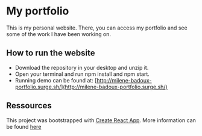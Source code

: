 # My portfolio #
This is my personal website. There, you can access my portfolio and see some of the work I have been working on.

## How to run the website ##
- Download the repository in your desktop and unzip it.
- Open your terminal and run npm install and npm start.
- Running demo can be found at: [http://milene-badoux-portfolio.surge.sh/](http://milene-badoux-portfolio.surge.sh/)

## Ressources ##
This project was bootstrapped with [Create React App](https://github.com/facebookincubator/create-react-app). More information can be found [here](https://github.com/facebookincubator/create-react-app/blob/master/packages/react-scripts/template/README.md)
